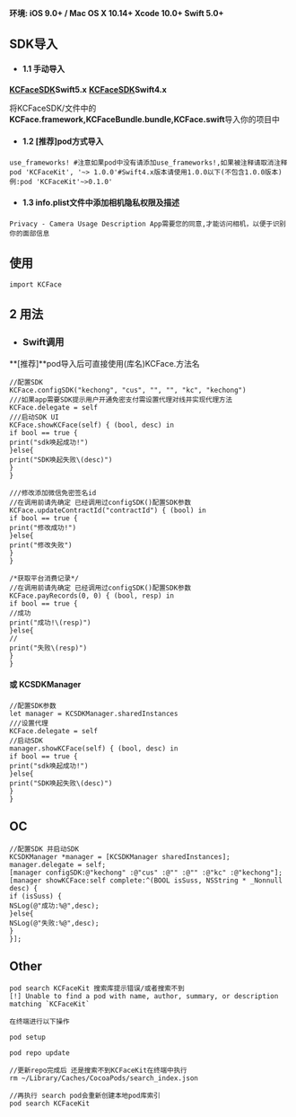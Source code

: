 




**环境:
iOS 9.0+ / Mac OS X 10.14+
Xcode 10.0+
Swift 5.0+**

## SDK导入

- #### 1.1 手动导入

**[KCFaceSDK](https://github.com/SunShineLOL/KCFaceSDK )Swift5.x**
**[KCFaceSDK](https://github.com/SunShineLOL/KCFaceSDK/tree/Swift4.x )Swift4.x**

将KCFaceSDK/文件中的**KCFace.framework,KCFaceBundle.bundle,KCFace.swift**导入你的项目中

- #### 1.2 [推荐]pod方式导入
```
use_frameworks! #注意如果pod中没有请添加use_frameworks!,如果被注释请取消注释
pod 'KCFaceKit', '~> 1.0.0'#Swift4.x版本请使用1.0.0以下(不包含1.0.0版本)例:pod 'KCFaceKit'~>0.1.0'
```
- #### 1.3 info.plist文件中添加相机隐私权限及描述
```
Privacy - Camera Usage Description App需要您的同意,才能访问相机，以便于识别你的面部信息
```

## 使用
```
import KCFace
```



## 2 用法
- ### Swift调用
**[推荐]**pod导入后可直接使用(库名)KCFace.方法名
```
//配置SDK
KCFace.configSDK("kechong", "cus", "", "", "kc", "kechong")
///如果app需要SDK提示用户开通免密支付需设置代理对线并实现代理方法
KCFace.delegate = self
///启动SDK UI
KCFace.showKCFace(self) { (bool, desc) in
if bool == true {
print("sdk唤起成功!")
}else{
print("SDK唤起失败\(desc)")
}
}
```
```
///修改添加微信免密签名id
//在调用前请先确定 已经调用过configSDK()配置SDK参数
KCFace.updateContractId("contractId") { (bool) in
if bool == true {
print("修改成功!")
}else{
print("修改失败")
}
}
```
```
/*获取平台消费记录*/
//在调用前请先确定 已经调用过configSDK()配置SDK参数 
KCFace.payRecords(0, 0) { (bool, resp) in
if bool == true {
//成功
print("成功!\(resp)")
}else{
//
print("失败\(resp)")
}
}
```
#### 或 **KCSDKManager** 
```
//配置SDK参数
let manager = KCSDKManager.sharedInstances
///设置代理
KCFace.delegate = self
//启动SDK
manager.showKCFace(self) { (bool, desc) in
if bool == true {
print("sdk唤起成功!")
}else{
print("SDK唤起失败\(desc)")
}
}
```
## OC
```
//配置SDK 并启动SDK
KCSDKManager *manager = [KCSDKManager sharedInstances];
manager.delegate = self;
[manager configSDK:@"kechong" :@"cus" :@"" :@"" :@"kc" :@"kechong"];
[manager showKCFace:self complete:^(BOOL isSuss, NSString * _Nonnull desc) {
if (isSuss) {
NSLog(@"成功:%@",desc);
}else{
NSLog(@"失败:%@",desc);
}
}];
```
## Other

```
pod search KCFaceKit 搜索库提示错误/或者搜索不到
[!] Unable to find a pod with name, author, summary, or description matching `KCFaceKit`
```
```
在终端进行以下操作

pod setup

pod repo update

//更新repo完成后 还是搜索不到KCFaceKit在终端中执行 
rm ~/Library/Caches/CocoaPods/search_index.json

//再执行 search pod会重新创建本地pod库索引
pod search KCFaceKit

```
